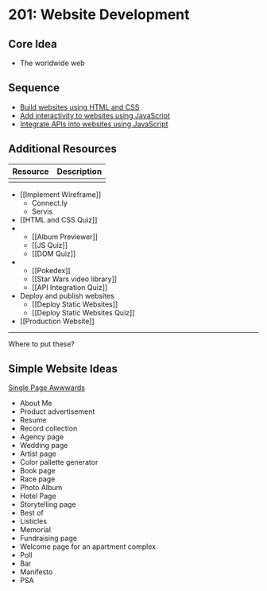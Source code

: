 # 201: Website Development

## Core Idea

* The worldwide web

## Sequence

* [Build websites using HTML and CSS](standards/build-websites)
* [Add interactivity to websites using JavaScript](standards/add-interactivity)
* [Integrate APIs into websites using JavaScript](standards/add-interactivity)

## Additional Resources

| Resource | Description |
| --- | --- |
| []() | |

  * [[Implement Wireframe]]
    * Connect.ly
    * Servis
  * [[HTML and CSS Quiz]]
* 
  * [[Album Previewer]]
  * [[JS Quiz]]
  * [[DOM Quiz]]
* 
    * [[Pokedex]]
    * [[Star Wars video library]]
  * [[API Integration Quiz]]
* Deploy and publish websites
  * [[Deploy Static Websites]]
  * [[Deploy Static Websites Quiz]]
* [[Production Website]]

---

Where to put these?


## Simple Website Ideas

[Single Page Awwwards](https://www.awwwards.com/websites/single-page/)

* About Me
* Product advertisement
* Resume
* Record collection
* Agency page
* Wedding page
* Artist page
* Color pallette generator
* Book page
* Race page
* Photo Album
* Hotel Page
* Storytelling page
* Best of
* Listicles
* Memorial
* Fundraising page
* Welcome page for an apartment complex
* Poll
* Bar
* Manifesto
* PSA
